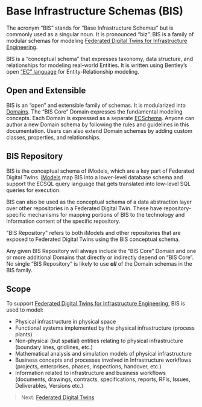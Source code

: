 # Base Infrastructure Schemas (BIS)

The acronym “BIS” stands for “Base Infrastructure Schema*s*” but is commonly used as a singular noun. It is pronounced “biz”. BIS is a family of modular schemas for modeling [Federated Digital Twins for Infrastructure Engineering](./federated-digital-twins.md).

BIS is a “conceptual schema” that expresses taxonomy, data structure, and relationships for modeling real-world Entities. It is written using Bentley’s open [“EC” language](../../ec/index.md) for Entity-Relationship modeling.

## Open and Extensible

BIS is an “open” and extensible family of schemas. It is modularized into [Domains](../glossary.md#Domain). The “BIS Core” Domain expresses the fundamental modeling concepts. Each Domain is expressed as a separate [ECSchema](../ec/ec-schema.md). Anyone can author a new Domain schema by following the rules and guidelines in this documentation. Users can also extend Domain schemas by adding custom classes, properties, and relationships.

## BIS Repository

BIS is the conceptual schema of iModels, which are a key part of Federated Digital Twins. [iModels](../../../learning/iModels.md) map BIS into a lower-level database schema and support the ECSQL query language that gets translated into low-level SQL queries for execution.

BIS can also be used as the conceptual schema of a data abstraction layer over other repositories in a Federated Digital Twin. These have repository-specific mechanisms for mapping portions of BIS to the technology and information content of the specific repository.

"BIS Repository" refers to both iModels and other repositories that are exposed to Federated Digital Twins using the BIS conceptual schema.

Any given BIS Repository will always include the “BIS Core” Domain and one or more additional Domains that directly or indirectly depend on “BIS Core”. No single “BIS Repository” is likely to use ***all*** of the Domain schemas in the BIS family.

## Scope

To support [Federated Digital Twins for Infrastructure Engineering](./federated-digital-twins.md), BIS is used to model:

- Physical infrastructure in physical space
- Functional systems implemented by the physical infrastructure (process plants)
- Non-physical (but spatial) entities relating to physical infrastructure (boundary lines, gridlines, etc.)
- Mathematical analysis and simulation models of physical infrastructure
- Business concepts and processes involved in Infrastructure workflows (projects, enterprises, phases, inspections, handover, etc.)
- Information related to infrastructure and business workflows (documents, drawings, contracts, specifications, reports, RFIs, Issues, Deliverables, Versions etc.)

> Next: [Federated Digital Twins](./federated-digital-twins.md)
